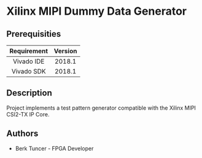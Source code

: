 # Xilinx MIPI Dummy Data Generator

## Prerequisities
| Requirement   | Version       |
| :---: | :---: |
| Vivado IDE    | 2018.1        |
| Vivado SDK    | 2018.1        |

## Description
Project implements a test pattern generator compatible with the Xilinx MIPI CSI2-TX IP Core.

## Authors

* Berk Tuncer - FPGA Developer
